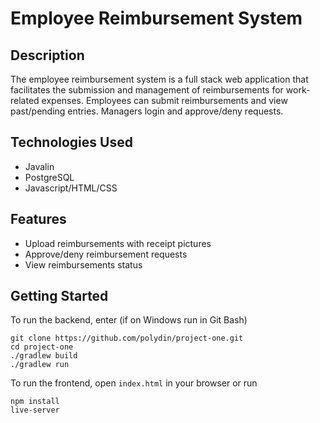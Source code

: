 # Employee Reimbursement System

## Description
The employee reimbursement system is a full stack web application that facilitates the submission and management of reimbursements for work-related expenses.  Employees can submit reimbursements and view past/pending entries.  Managers login and approve/deny requests.

## Technologies Used
  - Javalin
  - PostgreSQL
  - Javascript/HTML/CSS

## Features
  - Upload reimbursements with receipt pictures
  - Approve/deny reimbursement requests
  - View reimbursements status

## Getting Started

To run the backend, enter (if on Windows run in Git Bash)
```
git clone https://github.com/polydin/project-one.git
cd project-one
./gradlew build
./gradlew run
```

To run the frontend, open `index.html` in your browser or run
```
npm install
live-server
```
